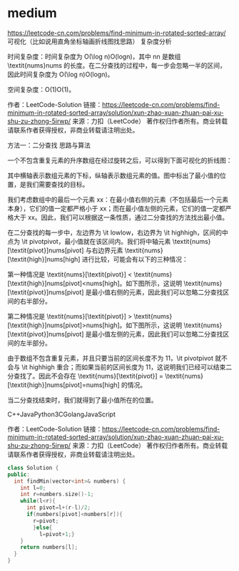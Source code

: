 # medium

https://leetcode-cn.com/problems/find-minimum-in-rotated-sorted-array/
可视化（比如说用直角坐标轴画折线图找思路）
复杂度分析

时间复杂度：时间复杂度为 O(\log n)O(logn)，其中 nn 是数组 \textit{nums}nums 的长度。在二分查找的过程中，每一步会忽略一半的区间，因此时间复杂度为 O(\log n)O(logn)。

空间复杂度：O(1)O(1)。

作者：LeetCode-Solution
链接：https://leetcode-cn.com/problems/find-minimum-in-rotated-sorted-array/solution/xun-zhao-xuan-zhuan-pai-xu-shu-zu-zhong-5irwp/
来源：力扣（LeetCode）
著作权归作者所有。商业转载请联系作者获得授权，非商业转载请注明出处。

方法一：二分查找
思路与算法

一个不包含重复元素的升序数组在经过旋转之后，可以得到下面可视化的折线图：

其中横轴表示数组元素的下标，纵轴表示数组元素的值。图中标出了最小值的位置，是我们需要查找的目标。

我们考虑数组中的最后一个元素 xx：在最小值右侧的元素（不包括最后一个元素本身），它们的值一定都严格小于 xx；而在最小值左侧的元素，它们的值一定都严格大于 xx。因此，我们可以根据这一条性质，通过二分查找的方法找出最小值。

在二分查找的每一步中，左边界为 \it lowlow，右边界为 \it highhigh，区间的中点为 \it pivotpivot，最小值就在该区间内。我们将中轴元素 \textit{nums}[\textit{pivot}]nums[pivot] 与右边界元素 \textit{nums}[\textit{high}]nums[high] 进行比较，可能会有以下的三种情况：

第一种情况是 \textit{nums}[\textit{pivot}] < \textit{nums}[\textit{high}]nums[pivot]<nums[high]。如下图所示，这说明 \textit{nums}[\textit{pivot}]nums[pivot] 是最小值右侧的元素，因此我们可以忽略二分查找区间的右半部分。

第二种情况是 \textit{nums}[\textit{pivot}] > \textit{nums}[\textit{high}]nums[pivot]>nums[high]。如下图所示，这说明 \textit{nums}[\textit{pivot}]nums[pivot] 是最小值左侧的元素，因此我们可以忽略二分查找区间的左半部分。

由于数组不包含重复元素，并且只要当前的区间长度不为 11，\it pivotpivot 就不会与 \it highhigh 重合；而如果当前的区间长度为 11，这说明我们已经可以结束二分查找了。因此不会存在 \textit{nums}[\textit{pivot}] = \textit{nums}[\textit{high}]nums[pivot]=nums[high] 的情况。

当二分查找结束时，我们就得到了最小值所在的位置。

C++JavaPython3CGolangJavaScript

作者：LeetCode-Solution
链接：https://leetcode-cn.com/problems/find-minimum-in-rotated-sorted-array/solution/xun-zhao-xuan-zhuan-pai-xu-shu-zu-zhong-5irwp/
来源：力扣（LeetCode）
著作权归作者所有。商业转载请联系作者获得授权，非商业转载请注明出处。

```cpp
class Solution {
public:
  int findMin(vector<int>& numbers) {
    int l=0;
    int r=numbers.size()-1;
    while(l<r){
      int pivot=l+(r-l)/2;
      if(numbers[pivot]<numbers[r]){
        r=pivot;
        }else{
          l=pivot+1;}
    }
    return numbers[l];
  }
}
```
